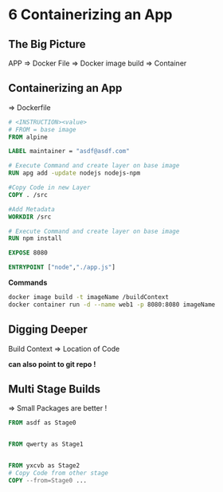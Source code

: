 # 6 Containerizing an App

## The Big Picture

APP => Docker File => Docker image build => Container

## Containerizing an App

=> Dockerfile

```dockerfile
# <INSTRUCTION><value>
# FROM = base image
FROM alpine

LABEL maintainer = "asdf@asdf.com"

# Execute Command and create layer on base image
RUN apg add -update nodejs nodejs-npm

#Copy Code in new Layer
COPY . /src

#Add Metadata
WORKDIR /src

# Execute Command and create layer on base image
RUN npm install

EXPOSE 8080

ENTRYPOINT ["node","./app.js"]

```

**Commands**

```bash
docker image build -t imageName /buildContext
docker container run -d --name web1 -p 8080:8080 imageName
```

## Digging Deeper

Build Context => Location of Code

**can also point to git repo !**

## Multi Stage Builds

=> Small Packages are better !

```dockerfile
FROM asdf as Stage0


FROM qwerty as Stage1


FROM yxcvb as Stage2
# Copy Code from other stage
COPY --from=Stage0 ...

```